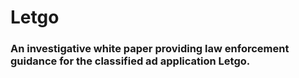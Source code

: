 # Letgo

### An investigative white paper providing law enforcement guidance for the classified ad application Letgo.
